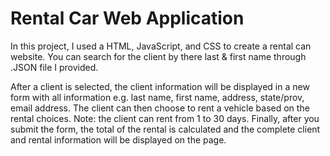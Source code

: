 # Rental Car Web Application

In this project, I used a HTML, JavaScript, and CSS to create a rental can website. You can search for the client by there last & first name through .JSON file I provided. 

After a client is selected, the client information will be displayed in a new form with all information e.g. last name, first name, address, state/prov, email address. The client can then choose to rent a vehicle based on the rental choices. Note: the client can rent from 1 to 30 days. Finally, after you submit the form, the total of the rental is calculated and the complete client and rental information will be displayed on the page.